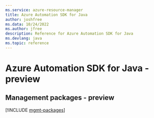 ```yaml
---
ms.service: azure-resource-manager
title: Azure Automation SDK for Java
author: joshfree
ms.data: 10/24/2022
ms.author: jfree
description: Reference for Azure Automation SDK for Java
ms.devlang: java
ms.topic: reference
---
```

# Azure Automation SDK for Java - preview

## Management packages - preview
[!INCLUDE [mgmt-packages](automation-mgmt-index.md)]